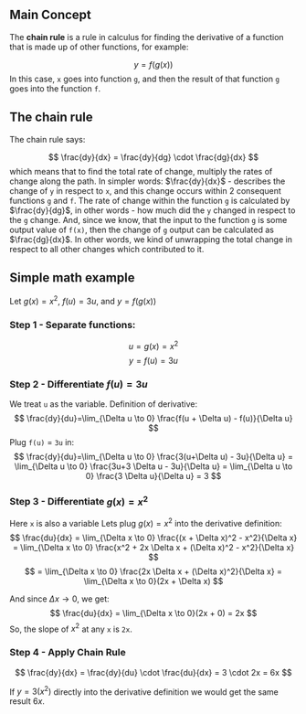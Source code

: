 ## Main Concept
The **chain rule** is a rule in calculus for finding the derivative of a function that is made up of other functions, for example:

$$
{y}=f(g(x))
$$
In this case, `x` goes into function `g`, and then the result of that function `g` goes into the function `f`.

## The chain rule
The chain rule says:

$$
\frac{dy}{dx} = \frac{dy}{dg} \cdot \frac{dg}{dx}
$$
which means that to find the total rate of change, multiply the rates of change along the path. In simpler words:
$\frac{dy}{dx}$ - describes the change of `y` in respect to `x`, and this change occurs within 2 consequent functions `g` and `f`. The rate of change within the function `g` is calculated by $\frac{dy}{dg}$, in other words - how much did the `y` changed in respect to the `g` change. And, since we know, that the input to the function `g` is some output value of `f(x)`, then the change of `g` output can be calculated as $\frac{dg}{dx}$. 
In other words, we kind of unwrapping the total change in respect to all other changes which contributed to it. 

## Simple math example 
Let $g(x)=x^2$, $f(u)=3u$, and $y=f(g(x))$

### Step 1 - Separate functions:
$$
u = g(x) = x^2
$$
$$
y = f(u) = 3u
$$

### Step 2 - Differentiate $f(u) = 3u$
We treat `u` as the variable. 
Definition of derivative:
$$
\frac{dy}{du}=\lim_{\Delta u \to 0} \frac{f(u + \Delta u) - f(u)}{\Delta u} 
$$
Plug `f(u)` = `3u` in:
$$
\frac{dy}{du}=\lim_{\Delta u \to 0} \frac{3(u+\Delta u) - 3u}{\Delta u} = \lim_{\Delta u \to 0} \frac{3u+3 \Delta u - 3u}{\Delta u} = \lim_{\Delta u \to 0} \frac{3 \Delta u}{\Delta u} = 3
$$

### Step 3 - Differentiate $g(x)=x^2$
Here `x` is also a variable
Lets plug $g(x)=x^2$ into the derivative definition:
$$
\frac{du}{dx} = \lim_{\Delta x \to 0} \frac{(x + \Delta x)^2 - x^2}{\Delta x} = \lim_{\Delta x \to 0} \frac{x^2 + 2x \Delta x + (\Delta x)^2 - x^2}{\Delta x}
$$
$$
= \lim_{\Delta x \to 0} \frac{2x \Delta x + (\Delta x)^2}{\Delta x} = \lim_{\Delta x \to 0}(2x + \Delta x)
$$

And since $\Delta x \to 0$, we get:
$$
\frac{du}{dx} = \lim_{\Delta x \to 0}(2x + 0) = 2x
$$
So, the slope of $x^2$ at any `x` is `2x`.

### Step 4 - Apply Chain Rule
$$
\frac{dy}{dx} = \frac{dy}{du} \cdot \frac{du}{dx} = 3 \cdot 2x = 6x
$$

If $y=3(x^2)$ directly into the derivative definition we would get the same result $6x$.
